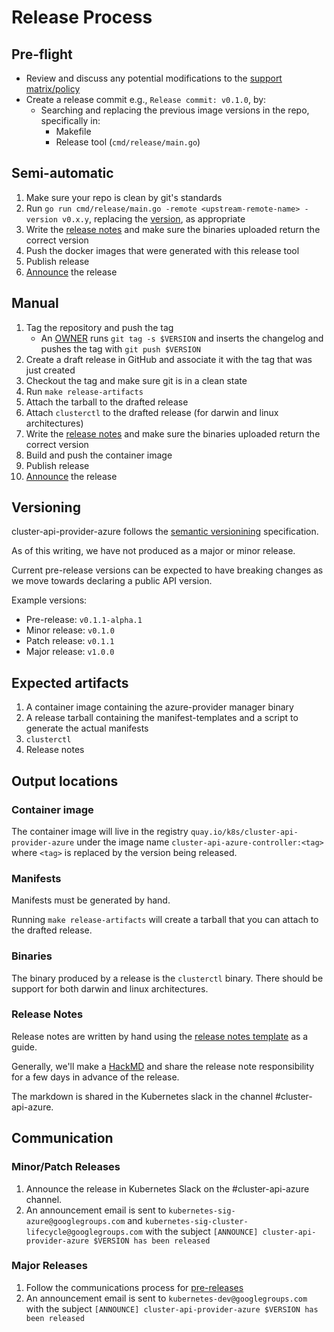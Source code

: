 # Release Process

## Pre-flight

- Review and discuss any potential modifications to the [support matrix/policy][support-policy]
- Create a release commit e.g., `Release commit: v0.1.0`, by:
  - Searching and replacing the previous image versions in the repo, specifically in:
    - Makefile
    - Release tool (`cmd/release/main.go`)

## Semi-automatic

1. Make sure your repo is clean by git's standards
2. Run `go run cmd/release/main.go -remote <upstream-remote-name> -version v0.x.y`, replacing the [version][versioning], as appropriate
3. Write the [release notes](#release-notes) and make sure the binaries uploaded return the correct version
4. Push the docker images that were generated with this release tool
5. Publish release
6. [Announce][release-announcement] the release

## Manual

1. Tag the repository and push the tag
   - An [OWNER](/OWNERS) runs `git tag -s $VERSION` and inserts the changelog and pushes the tag with `git push $VERSION`
2. Create a draft release in GitHub and associate it with the tag that was just created
3. Checkout the tag and make sure git is in a clean state
4. Run `make release-artifacts`
5. Attach the tarball to the drafted release
6. Attach `clusterctl` to the drafted release (for darwin and linux architectures)
7. Write the [release notes](#release-notes) and make sure the binaries uploaded return the correct version
8. Build and push the container image
9. Publish release
10. [Announce][release-announcement] the release

## Versioning

cluster-api-provider-azure follows the [semantic versionining][semver] specification.

As of this writing, we have not produced as a major or minor release. 

Current pre-release versions can be expected to have breaking changes as we move towards declaring a public API version.

Example versions:
- Pre-release: `v0.1.1-alpha.1`
- Minor release: `v0.1.0`
- Patch release: `v0.1.1`
- Major release: `v1.0.0`

## Expected artifacts

1. A container image containing the azure-provider manager binary
2. A release tarball containing the manifest-templates and a script to generate the actual manifests
3. `clusterctl`
4. Release notes

## Output locations

### Container image

The container image will live in the registry `quay.io/k8s/cluster-api-provider-azure`
under the image name `cluster-api-azure-controller:<tag>` where `<tag>` is
replaced by the version being released.

### Manifests

Manifests must be generated by hand.

Running `make release-artifacts` will create a tarball that you can attach to
the drafted release.

### Binaries

The binary produced by a release is the `clusterctl` binary. There should be support for both darwin and linux architectures.

### Release Notes

Release notes are written by hand using the [release notes template][template] as a guide.

Generally, we'll make a [HackMD](https://hackmd.io/) and share the release note
 responsibility for a few days in advance of the release.

The markdown is shared in the Kubernetes slack in the channel #cluster-api-azure.

## Communication

### Minor/Patch Releases

1. Announce the release in Kubernetes Slack on the #cluster-api-azure channel.
2. An announcement email is sent to `kubernetes-sig-azure@googlegroups.com` and `kubernetes-sig-cluster-lifecycle@googlegroups.com` with the subject `[ANNOUNCE] cluster-api-provider-azure $VERSION has been released`

### Major Releases

1. Follow the communications process for [pre-releases](#pre-releases)
2. An announcement email is sent to `kubernetes-dev@googlegroups.com` with the subject `[ANNOUNCE] cluster-api-provider-azure $VERSION has been released`


[release-announcement]: #communication
[semver]: https://semver.org/#semantic-versioning-200
[support-policy]: /README.md#support-policy
[template]: /docs/release-notes-template.md
[versioning]: #versioning
